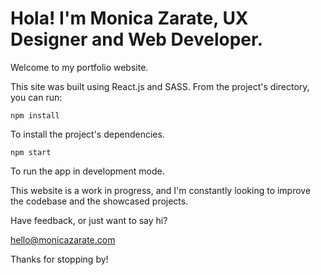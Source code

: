 # Hola! I'm Monica Zarate, UX Designer and Web Developer.

Welcome to my portfolio website.

This site was built using React.js and SASS. From the project's directory, you can run:

`npm install`

To install the project's dependencies.

`npm start`

To run the app in development mode.

This website is a work in progress, and I'm constantly looking to improve the codebase and the showcased projects.

Have feedback, or just want to say hi?

hello@monicazarate.com

Thanks for stopping by!
